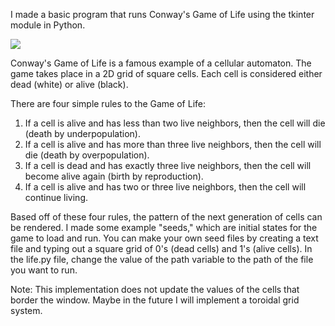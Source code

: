 I made a basic program that runs Conway's Game of Life using the tkinter module in Python.


![](./images/conway-01.gif)


Conway's Game of Life is a famous example of a cellular automaton. The game takes place in
a 2D grid of square cells. Each cell is considered either dead (white) or alive (black). 

There are four simple rules to the Game of Life:
1. If a cell is alive and has less than two live neighbors, then the cell will die (death by underpopulation).
2. If a cell is alive and has more than three live neighbors, then the cell will die (death by overpopulation).
3. If a cell is dead and has exactly three live neighbors, then the cell will become alive again (birth by reproduction).
4. If a cell is alive and has two or three live neighbors, then the cell will continue living.

Based off of these four rules, the pattern of the next generation of cells can be rendered.
I made some example "seeds," which are initial states for the game to load and run. You can
make your own seed files by creating a text file and typing out a square grid of 0's (dead cells) and 1's (alive cells). 
In the life.py file, change the value of the path variable to the path of the file you want to run. 

Note: This implementation does not update the values of the cells that border the window. Maybe in the future I will 
implement a toroidal grid system.
